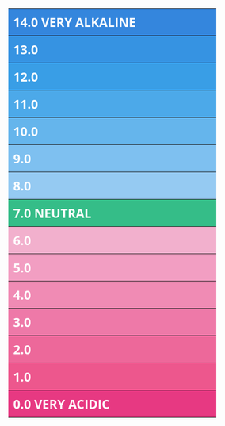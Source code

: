 <!DOCTYPE html>
<html>
<head>
	<title>Acid Properties</title>
	<link href="https://fonts.googleapis.com/css?family=Open+Sans" rel='stylesheet' type='text/css'>
	<style type="text/css">
		.ph{
			color: white;
			font-size: 25px;
			padding-left: 10px;
			font-family: 'Open Sans', sans-serif;
		}
		.ph th{
			color: #ffffff; 
			padding: 10px; 
			width: 400px; 
			height: 40px;
			text-align: left;
		}
		table {
 		   border-collapse: collapse;
		}
	</style>
</head>
<body>
	<table border="0">	
		<tr style="background-color: #3486dd" class="ph">
			<th>14.0 VERY ALKALINE</th>
		</tr>
		<tr style="background-color: #3693e2" class="ph">
			<th>13.0</th>
		</tr>
		<tr style="background-color: #399ee6" class="ph">
			<th>12.0</th>
		</tr>
		<tr style="background-color: #4ca9e9" class="ph">
			<th>11.0</th>
		</tr>
		<tr style="background-color: #65b5ec" class="ph">
			<th>10.0</th>
		</tr>
		<tr style="background-color: #7ec0f0" class="ph">
			<th>9.0</th>
		</tr>
		<tr style="background-color: #95caf2" class="ph">
			<th>8.0</th>
		</tr>
		<tr style="background-color: #35bd88" class="ph">
			<th>7.0 NEUTRAL</th>
		</tr>
		<tr style="background-color: #f2b0cd" class="ph">
			<th>6.0</th>
		</tr>
		<tr style="background-color: #f29ec2" class="ph">
			<th>5.0</th>
		</tr>
		<tr style="background-color: #f08bb4" class="ph">
			<th>4.0</th>
		</tr>
		<tr style="background-color: #ee79a8" class="ph">
			<th>3.0</th>
		</tr>
		<tr style="background-color: #ed689a" class="ph">
			<th>2.0</th>
		</tr>
		<tr style="background-color: #ed578d" class="ph">
			<th>1.0</th>
		</tr>
		<tr style="background-color: #e73982" class="ph">
			<th>0.0 VERY ACIDIC</th>
		</tr>
	</table>
</body>
</html>
